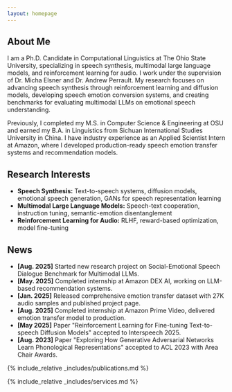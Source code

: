 ```yaml
---
layout: homepage
---
```


## About Me

I am a Ph.D. Candidate in Computational Linguistics at The Ohio State University, specializing in speech synthesis, multimodal large language models, and reinforcement learning for audio. I work under the supervision of Dr. Micha Elsner and Dr. Andrew Perrault. My research focuses on advancing speech synthesis through reinforcement learning and diffusion models, developing speech emotion conversion systems, and creating benchmarks for evaluating multimodal LLMs on emotional speech understanding. 

Previously, I completed my M.S. in Computer Science & Engineering at OSU and earned my B.A. in Linguistics from Sichuan International Studies University in China. I have industry experience as an Applied Scientist Intern at Amazon, where I developed production-ready speech emotion transfer systems and recommendation models.

## Research Interests

- **Speech Synthesis:** Text-to-speech systems, diffusion models, emotional speech generation, GANs for speech representation learning
- **Multimodal Large Language Models:** Speech-text cooperation, instruction tuning, semantic-emotion disentanglement
- **Reinforcement Learning for Audio:** RLHF, reward-based optimization, model fine-tuning


## News
- **[Aug. 2025]** Started new research project on Social-Emotional Speech Dialogue Benchmark for Multimodal LLMs.
- **[May. 2025]** Completed internship at Amazon DEX AI, working on LLM-based recommendation systems.
- **[Jan. 2025]** Released comprehensive emotion transfer dataset with 27K audio samples and published project page.
- **[Aug. 2025]** Completed internship at Amazon Prime Video, delivered emotion transfer model to production.
- **[May 2025]** Paper "Reinforcement Learning for Fine-tuning Text-to-speech Diffusion Models" accepted to Interspeech 2025.
- **[Aug. 2023]** Paper "Exploring How Generative Adversarial Networks Learn Phonological Representations" accepted to ACL 2023 with Area Chair Awards.

{% include_relative _includes/publications.md %}

{% include_relative _includes/services.md %}
